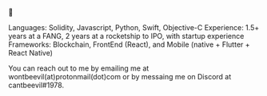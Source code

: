 👋

Languages: Solidity, Javascript, Python, Swift, Objective-C
Experience: 1.5+ years at a FANG, 2 years at a rocketship to IPO, with startup experience
Frameworks: Blockchain, FrontEnd (React), and Mobile (native + Flutter + React Native)

You can reach out to me by emailing me at wontbeevil(at)protonmail(dot)com or by messaing me on Discord at cantbeevil#1978.
